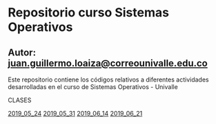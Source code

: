 # Repositorio curso Sistemas Operativos
## Autor: juan.guillermo.loaiza@correounivalle.edu.co

Este repositorio contiene los códigos relativos a diferentes actividades
desarrolladas en el curso de Sistemas Operativos - Univalle

CLASES

[2019_05_24](2019_05_24)
[2019_05_31](2019_05_31)
[2019_06_14](2019_06_14)
[2019_06_21](2019_06_21)
